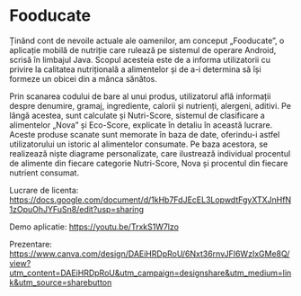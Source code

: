 # Fooducate

Ținând cont de nevoile actuale ale oamenilor, am conceput „Fooducate”, o aplicație mobilă de nutriție care rulează pe sistemul de operare Android, 
scrisă în limbajul Java. Scopul acesteia este de a informa utilizatorii cu privire la calitatea nutrițională a alimentelor și de a-i determina să
își formeze un obicei din a mânca sănătos. 

Prin scanarea codului de bare al unui produs, utilizatorul află informații despre denumire, gramaj, ingrediente, calorii și nutrienți, alergeni, 
aditivi. Pe lângă acestea, sunt calculate și Nutri-Score, sistemul de clasificare a alimentelor „Nova” și Eco-Score, explicate în detaliu în 
această lucrare. Aceste produse scanate sunt memorate în baza de date, oferindu-i astfel utilizatorului un istoric al alimentelor consumate. Pe 
baza acestora, se realizează niște diagrame personalizate, care ilustrează individual procentul de alimente din fiecare categorie Nutri-Score, 
Nova și procentul din fiecare nutrient consumat. 

Lucrare de licenta: https://docs.google.com/document/d/1kHb7FdJEcEL3LopwdtFgyXTXJnHfN1zOpuOhJYFuSn8/edit?usp=sharing

Demo aplicatie: https://youtu.be/TrxkS1W7lzo

Prezentare: https://www.canva.com/design/DAEiHRDpRoU/6Nxt36rnvJFI6WzIxGMe8Q/view?utm_content=DAEiHRDpRoU&utm_campaign=designshare&utm_medium=link&utm_source=sharebutton
